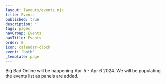 ```yaml
---
layout: layouts/events.njk
title: Events
published: true
description: ''
tags: pages
navGroup: Events
navTitle: Events
order: 0
icon: calendar-clock
event: 'both'
_template: page
---
```


<!--We are accepting [event submissions](/run-an-event/) for Big Bad Con 2023!-->

<!-- The event schedule is now available [here](https://docs.google.com/spreadsheets/d/1VmxraTllYScL33AH-5EzrqAkwppS5EPHMDq1oz7BobA/edit?mc_cid=eaf52d5fe0\&mc_eid=UNIQID#gid=161509786). Signups are open now!

[Scheduled Events FAQ](https://www.bigbadcon.com/scheduled-events-faq/){.icon-calendar-clock}

[Games on Demand FAQ](/games-on-demand-how-it-works/){.icon-games-on-demand}

[Panel and Workshop FAQ](https://www.bigbadcon.com/panel-faq/){.icon-light-bulb} -->

Big Bad Online will be happening Apr 5 - Apr 6 2024. We will be populating the events list as panels are added.